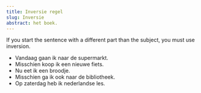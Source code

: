 ```yaml
---
title: Inversie regel
slug: Inversie
abstract: het boek.
---
```


If you start the sentence with a different part than the subject, you must use inversion.



- Vandaag gaan ik naar de supermarkt.
- Misschien koop ik een nieuwe fiets.
- Nu eet ik een broodje.
- Misschien ga ik ook naar de bibliotheek.
- Op zaterdag heb ik nederlandse les. 